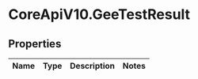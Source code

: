# CoreApiV10.GeeTestResult

## Properties
Name | Type | Description | Notes
------------ | ------------- | ------------- | -------------


